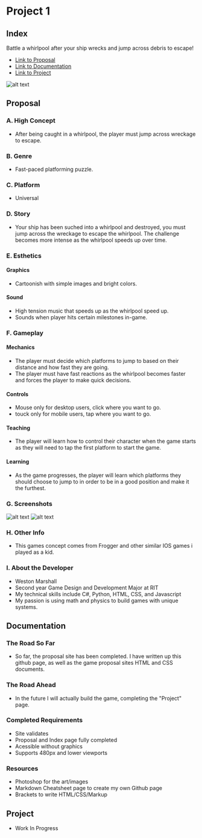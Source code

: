 # Project 1
## Index
Battle a whirlpool after your ship wrecks and jump across debris to escape!

- [Link to Proposal](https://people.rit.edu/~wjm3824/230/project1/proposal)
- [Link to Documentation](https://people.rit.edu/~wjm3824/230/project1/documentation)
- [Link to Project](https://people.rit.edu/~wjm3824/230/project1/project)

![alt text](https://github.com/wjm3824/IGME230/blob/master/Whirlpool_2.png "Whirlpool 2")
## Proposal
### A. High Concept
- After being caught in a whirlpool, the player must jump across wreckage to escape.
### B. Genre
- Fast-paced platforming puzzle.
### C. Platform
- Universal
### D. Story
- Your ship has been suched into a whirlpool and destroyed, you must jump across the wreckage to escape the whirlpool. The challenge becomes more intense as the whirlpool speeds up over time.
### E. Esthetics
#### Graphics
- Cartoonish with simple images and bright colors.
#### Sound
- High tension music that speeds up as the whirlpool speed up.
- Sounds when player hits certain milestones in-game.
### F. Gameplay
#### Mechanics
- The player must decide which platforms to jump to based on their distance and how fast they are going.
- The player must have fast reactions as the whirlpool becomes faster and forces the player to make quick decisions.
#### Controls
- Mouse only for desktop users, click where you want to go.
- touck only for mobile users, tap where you want to go.
#### Teaching
- The player will learn how to control their character when the game starts as they will need to tap the first platform to start the game.
#### Learning
- As the game progresses, the player will learn which platforms they should choose to jump to in order to be in a good position and make it the furthest.
### G. Screenshots
![alt text](https://github.com/wjm3824/IGME230/blob/master/Whirlpool_1.png "Whirlpool 1")
![alt text](https://github.com/wjm3824/IGME230/blob/master/Whirlpool_2.png "Whirlpool 2")
### H. Other Info
- This games concept comes from Frogger and other similar IOS games i played as a kid.
### I. About the Developer
- Weston Marshall
- Second year Game Design and Development Major at RIT
- My technical skills include C#, Python, HTML, CSS, and Javascript
- My passion is using math and physics to build games with unique systems.
## Documentation
### The Road So Far
- So far, the proposal site has been completed.  I have written up this github page, as well as the game proposal sites HTML and CSS documents.
### The Road Ahead
- In the future I will actually build the game, completing the "Project" page.
### Completed Requirements
- Site validates
- Proposal and Index page fully completed
- Acessible without graphics
- Supports 480px and lower viewports
### Resources
- Photoshop for the art/images
- Markdown Cheatsheet page to create my own Github page
- Brackets to write HTML/CSS/Markup
## Project
- Work In Progress